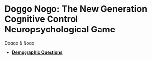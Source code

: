 # Doggo Nogo: The New Generation Cognitive Control Neuropsychological Game
Doggo &amp; Nogo

- [**Demographic Questions**](https://realitybending.github.io/DoggoNogo/study1/experiment/index.html)